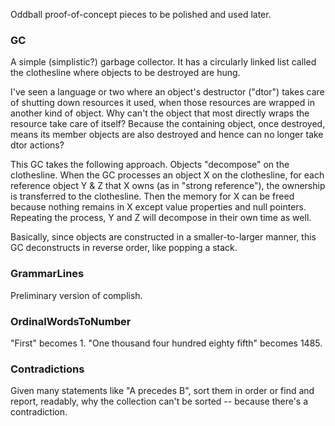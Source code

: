 Oddball proof-of-concept pieces to be polished and used later.

### GC

A simple (simplistic?) garbage collector.  It has a circularly linked list called the clothesline where objects to be destroyed are hung.  

I've seen a language or two where an object's destructor ("dtor") takes care of shutting down resources it used, when those resources are wrapped in another kind of object.  Why can't the object that most directly wraps the resource take care of itself?  Because the containing object, once destroyed, means its member objects are also destroyed and hence can no longer take dtor actions? 

This GC takes the following approach. Objects "decompose" on the clothesline. When the GC processes an object X on the clothesline, for each reference object Y & Z that X owns (as in "strong reference"), the ownership is transferred to the clothesline.  Then the memory for X can be freed because nothing remains in X except value properties and null pointers.  Repeating the process, Y and Z will decompose in their own time as well. 

Basically, since objects are constructed in a smaller-to-larger manner, this GC deconstructs in reverse order, like popping a stack. 


### GrammarLines

Preliminary version of complish.

### OrdinalWordsToNumber

"First" becomes 1.   "One thousand four hundred eighty fifth" becomes 1485. 


### Contradictions

Given many statements like "A precedes B", sort them in order or find and report, readably, why the collection can't be sorted -- because there's a contradiction. 

